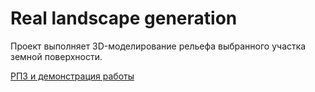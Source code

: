 # Real landscape generation    
Проект выполняет 3D-моделирование рельефа выбранного участка земной поверхности.

[РПЗ и демонстрация работы](demo/)
